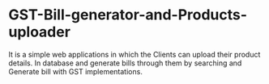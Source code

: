 # GST-Bill-generator-and-Products-uploader
It is a simple web applications in which the Clients can upload their product details. In database and generate bills through them by searching and Generate bill with GST implementations.

